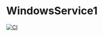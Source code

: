 # WindowsService1
[![CI](https://github.com/ron-sutton/WindowsService1/actions/workflows/main.yml/badge.svg?branch=main)](https://github.com/ron-sutton/WindowsService1/actions/workflows/main.yml)
